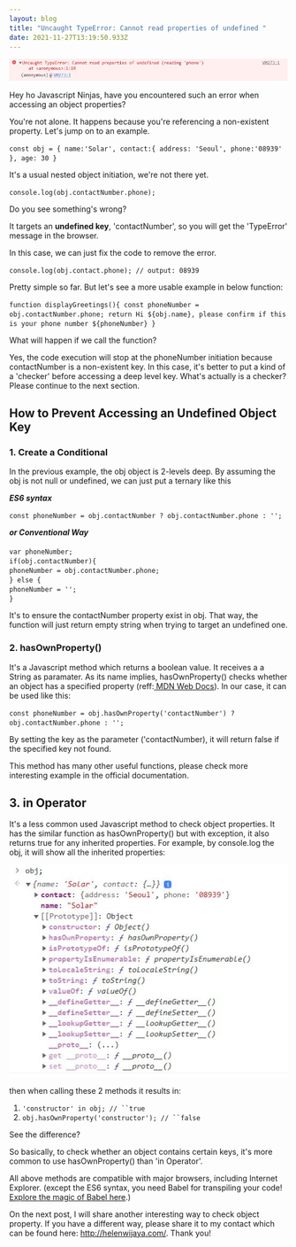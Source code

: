 ```yaml
---
layout: blog
title: "Uncaught TypeError: Cannot read properties of undefined "
date: 2021-11-27T13:19:50.933Z
---
```

![Uncaught TypeError](/images/upload/type-error.jpg "Uncaught TypeError")

Hey ho Javascript Ninjas, have you encountered such an error when accessing an object properties?

You're not alone. It happens because you're referencing a non-existent property. Let's jump on to an example.

`const obj = {
    name:'Solar',
    contact:{
        address: 'Seoul',
        phone:'08939'
    },
    age: 30
}`

It's a usual nested object initiation, we're not there yet.

`console.log(obj.contactNumber.phone);`

Do you see something's wrong?

It targets an **undefined key**, 'contactNumber', so you will get the 'TypeError' message in the browser.

In this case, we can just fix the code to remove the error.

`console.log(obj.contact.phone); // output: 08939`

Pretty simple so far. But let's see a more usable example in below function:

`function displayGreetings(){
   const phoneNumber = obj.contactNumber.phone;
   return Hi ${obj.name}, please confirm if this is your phone number ${phoneNumber}
}`

What will happen if we call the function?

Yes, the code execution will stop at the phoneNumber initiation because contactNumber is a non-existent key. In this case, it's better to put a kind of a 'checker' before accessing a deep level key. What's actually is a checker? Please continue to the next section.

## How to Prevent Accessing an Undefined Object Key

### **1. Create a Conditional**

In the previous example, the obj object is 2-levels deep. By assuming the obj is not null or undefined, we can just put a ternary like this

***ES6 syntax***

`const phoneNumber = obj.contactNumber ? obj.contactNumber.phone : '';`

***or Conventional Way***\
\
`var phoneNumber;`\
`if(obj.contactNumber){`\
   `phoneNumber = obj.contactNumber.phone;`\
`} else {`\
   `phoneNumber = '';`\
`}`

It's to ensure the contactNumber property exist in obj. That way, the function will just return empty string when trying to target an undefined one.

### **2. hasOwnProperty()**

It's a Javascript method which returns a boolean value. It receives a a String as paramater. As its name implies, hasOwnProperty() checks whether an object has a specified property (reff:[ MDN Web Docs](https://developer.mozilla.org/en-US/docs/Web/JavaScript/Reference/Global_Objects/Object/hasOwnProperty#using_hasownproperty_to_test_for_an_own_propertys_existence)). In our case, it can be used like this:

`const phoneNumber = obj.hasOwnProperty('contactNumber') ? obj.contactNumber.phone : '';`

By setting the key as the parameter ('contactNumber), it will return false if the specified key not found.

This method has many other useful functions, please check more interesting example in the official documentation.

## 3. in Operator

It's a less common used Javascript method to check object properties. It has the similar function as hasOwnProperty() but with exception, it also returns true for any inherited properties. For example, by console.log the obj, it will show all the inherited properties:

![object base properties](/images/upload/object-base-props.jpg "object base properties")

then  when calling these 2 methods it results in: 

1. `'constructor' in obj; // ``true`
2. `obj.hasOwnProperty('constructor'); // ``false`

See the difference? 

So basically, to check whether an object contains certain keys, it's more common to use hasOwnProperty() than 'in Operator'. 

All above methods are compatible with major browsers, including Internet Explorer. (except the ES6 syntax, you need Babel for transpiling your code! [Explore the magic of Babel here](https://babeljs.io/repl/).)

On the next post, I will share another interesting way to check object property. If you have a different way, please share it to my contact which can be found here: http://helenwijaya.com/. Thank you!